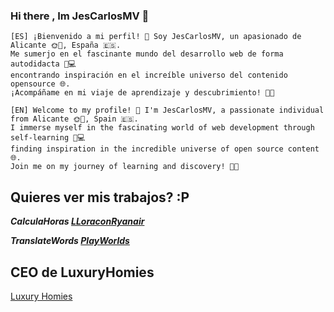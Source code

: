 ### Hi there , Im JesCarlosMV 👋

```
[ES] ¡Bienvenido a mi perfil! 👋 Soy JesCarlosMV, un apasionado de Alicante 🌞🏰, España 🇪🇸. 
Me sumerjo en el fascinante mundo del desarrollo web de forma autodidacta 🚀💻
encontrando inspiración en el increíble universo del contenido opensource 🌐.
¡Acompáñame en mi viaje de aprendizaje y descubrimiento! 🌱✨ 
```
```
[EN] Welcome to my profile! 👋 I'm JesCarlosMV, a passionate individual from Alicante 🌞🏰, Spain 🇪🇸.
I immerse myself in the fascinating world of web development through self-learning 🚀💻
finding inspiration in the incredible universe of open source content 🌐. 
Join me on my journey of learning and discovery! 🌱✨
```

## Quieres ver mis trabajos? :P

***CalculaHoras [LLoraconRyanair](https://llora-con-ryanair.vercel.app/)***

***TranslateWords [PlayWorlds](https://play-worlds.vercel.app/)***


## CEO de LuxuryHomies
[Luxury Homies](https://luxuryhomies.com/)

